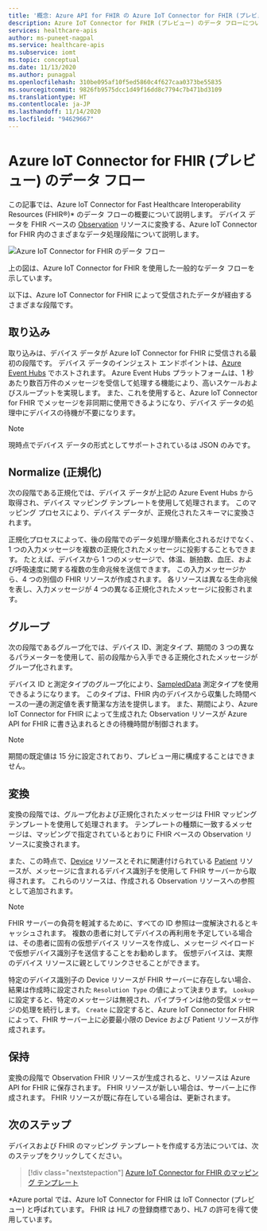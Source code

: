 ```yaml
---
title: '概念: Azure API for FHIR の Azure IoT Connector for FHIR (プレビュー) 機能のデータ フロー'
description: Azure IoT Connector for FHIR (プレビュー) のデータ フローについて説明します。 Azure IoT Connector for FHIR (プレビュー) は、IoMT データの取り込み、正規化、グループ化、変換、および Azure API for FHIR への保存を行います。
services: healthcare-apis
author: ms-puneet-nagpal
ms.service: healthcare-apis
ms.subservice: iomt
ms.topic: conceptual
ms.date: 11/13/2020
ms.author: punagpal
ms.openlocfilehash: 310be095af10f5ed5860c4f627caa0373be55835
ms.sourcegitcommit: 9826fb9575dcc1d49f16dd8c7794c7b471bd3109
ms.translationtype: HT
ms.contentlocale: ja-JP
ms.lasthandoff: 11/14/2020
ms.locfileid: "94629667"
---
```

# <a name="azure-iot-connector-for-fhir-preview-data-flow"></a>Azure IoT Connector for FHIR (プレビュー) のデータ フロー

この記事では、Azure IoT Connector for Fast Healthcare Interoperability Resources (FHIR&#174;)* のデータ フローの概要について説明します。 デバイス データを FHIR ベースの [Observation](https://www.hl7.org/fhir/observation.html) リソースに変換する、Azure IoT Connector for FHIR 内のさまざまなデータ処理段階について説明します。

![Azure IoT Connector for FHIR のデータ フロー](media/concepts-iot-data-flow/iot-connector-data-flow.png)

上の図は、Azure IoT Connector for FHIR を使用した一般的なデータ フローを示しています。 

以下は、Azure IoT Connector for FHIR によって受信されたデータが経由するさまざまな段階です。

## <a name="ingest"></a>取り込み
取り込みは、デバイス データが Azure IoT Connector for FHIR に受信される最初の段階です。 デバイス データのインジェスト エンドポイントは、[Azure Event Hubs](../event-hubs/index.yml) でホストされます。 Azure Event Hubs プラットフォームは、1 秒あたり数百万件のメッセージを受信して処理する機能により、高いスケールおよびスループットを実現します。 また、これを使用すると、Azure IoT Connector for FHIR でメッセージを非同期に使用できるようになり、デバイス データの処理中にデバイスの待機が不要になります。

> [!NOTE]
> 現時点でデバイス データの形式としてサポートされているは JSON のみです。

## <a name="normalize"></a>Normalize (正規化)
次の段階である正規化では、デバイス データが上記の Azure Event Hubs から取得され、デバイス マッピング テンプレートを使用して処理されます。 このマッピング プロセスにより、デバイス データが、正規化されたスキーマに変換されます。 

正規化プロセスによって、後の段階でのデータ処理が簡素化されるだけでなく、1 つの入力メッセージを複数の正規化されたメッセージに投影することもできます。 たとえば、デバイスから 1 つのメッセージで、体温、脈拍数、血圧、および呼吸速度に関する複数の生命兆候を送信できます。 この入力メッセージから、4 つの別個の FHIR リソースが作成されます。 各リソースは異なる生命兆候を表し、入力メッセージが 4 つの異なる正規化されたメッセージに投影されます。

## <a name="group"></a>グループ
次の段階であるグループ化では、デバイス ID、測定タイプ、期間の 3 つの異なるパラメーターを使用して、前の段階から入手できる正規化されたメッセージがグループ化されます。

デバイス ID と測定タイプのグループ化により、[SampledData](https://www.hl7.org/fhir/datatypes.html#SampledData) 測定タイプを使用できるようになります。 このタイプは、FHIR 内のデバイスから収集した時間ベースの一連の測定値を表す簡潔な方法を提供します。 また、期間により、Azure IoT Connector for FHIR によって生成された Observation リソースが Azure API for FHIR に書き込まれるときの待機時間が制御されます。

> [!NOTE]
> 期間の既定値は 15 分に設定されており、プレビュー用に構成することはできません。

## <a name="transform"></a>変換
変換の段階では、グループ化および正規化されたメッセージは FHIR マッピング テンプレートを使用して処理されます。 テンプレートの種類に一致するメッセージは、マッピングで指定されているとおりに FHIR ベースの Observation リソースに変換されます。

また、この時点で、[Device](https://www.hl7.org/fhir/device.html) リソースとそれに関連付けられている [Patient](https://www.hl7.org/fhir/patient.html) リソースが、メッセージに含まれるデバイス識別子を使用して FHIR サーバーから取得されます。 これらのリソースは、作成される Observation リソースへの参照として追加されます。

> [!NOTE]
> FHIR サーバーの負荷を軽減するために、すべての ID 参照は一度解決されるとキャッシュされます。 複数の患者に対してデバイスの再利用を予定している場合は、その患者に固有の仮想デバイス リソースを作成し、メッセージ ペイロードで仮想デバイス識別子を送信することをお勧めします。 仮想デバイスは、実際のデバイス リソースに親としてリンクさせることができます。

特定のデバイス識別子の Device リソースが FHIR サーバーに存在しない場合、結果は作成時に設定された `Resolution Type` の値によって決まります。 `Lookup` に設定すると、特定のメッセージは無視され、パイプラインは他の受信メッセージの処理を続行します。 `Create` に設定すると、Azure IoT Connector for FHIR によって、FHIR サーバー上に必要最小限の Device および Patient リソースが作成されます。  

## <a name="persist"></a>保持
変換の段階で Observation FHIR リソースが生成されると、リソースは Azure API for FHIR に保存されます。 FHIR リソースが新しい場合は、サーバー上に作成されます。 FHIR リソースが既に存在している場合は、更新されます。

## <a name="next-steps"></a>次のステップ

デバイスおよび FHIR のマッピング テンプレートを作成する方法については、次のステップをクリックしてください。

>[!div class="nextstepaction"]
>[Azure IoT Connector for FHIR のマッピング テンプレート](iot-mapping-templates.md)

*Azure portal では、Azure IoT Connector for FHIR は IoT Connector (プレビュー) と呼ばれています。 FHIR は HL7 の登録商標であり、HL7 の許可を得て使用しています。 